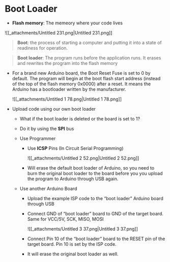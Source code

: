 # Boot Loader

- **Flash memory**: The memeory where your code lives

![[_attachments/Untitled 231.png|Untitled 231.png]]

> **Boot**: the process of starting a computer and putting it into a state of readiness for operation.

> **Boot loader**: The program runs before the application runs. It erases and rewrites the program into the flash memory

- For a brand new Arduino board, the Boot Reset Fuse is set to 0 by default. The program will begin at the boot flash start address (instead of the top of the flash memory 0x0000) after a reset. It means the Arduino has a bootloader written by the manufacturer.
    
    ![[_attachments/Untitled 1 78.png|Untitled 1 78.png]]
    
- Upload code using our own boot loader
    - What if the boot loader is deleted or the board is set to 1?
    - Do it by using the **SPI** bus
    - Use Programmer
        - Use **ICSP** Pins (In Circuit Serial Programming)
            
            ![[_attachments/Untitled 2 52.png|Untitled 2 52.png]]
            
        - Will erase the default boot loader of Arduino, so you need to burn the original boot loader to the board before you you upload the program to Arduino through USB again.
    - Use another Arduino Board
        
        - Upload the example ISP code to the “boot loader” Arduino board through USB
        - Connect GND of “boot loader” board to GND of the target board. Same for VCC/5V, SCK, MISO, MOSI
            
            ![[_attachments/Untitled 3 37.png|Untitled 3 37.png]]
            
        - Connect Pin 10 of the “boot loader” board to the RESET pin of the target board. Pin 10 is set by the ISP code.
        - It will erase the original boot loader as well.